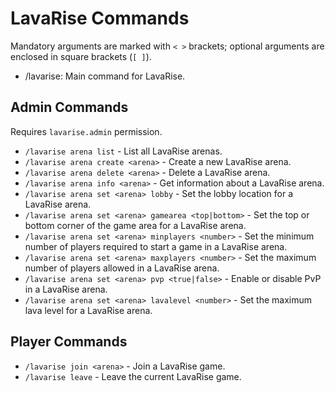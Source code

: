 # LavaRise Commands
Mandatory arguments are marked with `< >` brackets; optional arguments are enclosed in square brackets (`[ ]`).

- /lavarise: Main command for LavaRise.

## Admin Commands
Requires `lavarise.admin` permission.
- `/lavarise arena list` - List all LavaRise arenas.
- `/lavarise arena create <arena>` - Create a new LavaRise arena.
- `/lavarise arena delete <arena>` - Delete a LavaRise arena.
- `/lavarise arena info <arena>` - Get information about a LavaRise arena.
- `/lavarise arena set <arena> lobby` - Set the lobby location for a LavaRise arena.
- `/lavarise arena set <arena> gamearea <top|bottom>` - Set the top or bottom corner of the game area for a LavaRise arena.
- `/lavarise arena set <arena> minplayers <number>` - Set the minimum number of players required to start a game in a LavaRise arena.
- `/lavarise arena set <arena> maxplayers <number>` - Set the maximum number of players allowed in a LavaRise arena.
- `/lavarise arena set <arena> pvp <true|false>` - Enable or disable PvP in a LavaRise arena.
- `/lavarise arena set <arena> lavalevel <number>` - Set the maximum lava level for a LavaRise arena.

## Player Commands
- `/lavarise join <arena>` - Join a LavaRise game.
- `/lavarise leave` - Leave the current LavaRise game.